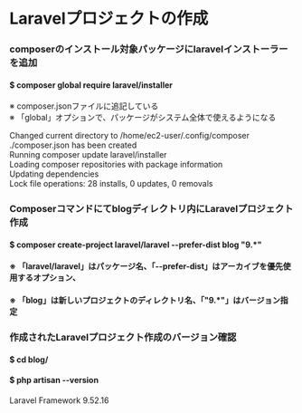 # Laravelプロジェクトの作成

### composerのインストール対象パッケージにlaravelインストーラーを追加
#### $ composer global require laravel/installer

※ composer.jsonファイルに追記している  
※ 「global」オプションで、パッケージがシステム全体で使えるようになる  

Changed current directory to /home/ec2-user/.config/composer  
./composer.json has been created  
Running composer update laravel/installer  
Loading composer repositories with package information  
Updating dependencies  
Lock file operations: 28 installs, 0 updates, 0 removals  

### Composerコマンドにてblogディレクトリ内にLaravelプロジェクト作成
#### $ composer create-project laravel/laravel --prefer-dist blog "9.*"
#### ※ 「laravel/laravel」はパッケージ名、「--prefer-dist」はアーカイブを優先使用するオプション、
#### ※ 「blog」は新しいプロジェクトのディレクトリ名、「"9.*"」はバージョン指定

### 作成されたLaravelプロジェクト作成のバージョン確認
#### $ cd blog/
#### $ php artisan --version
Laravel Framework 9.52.16